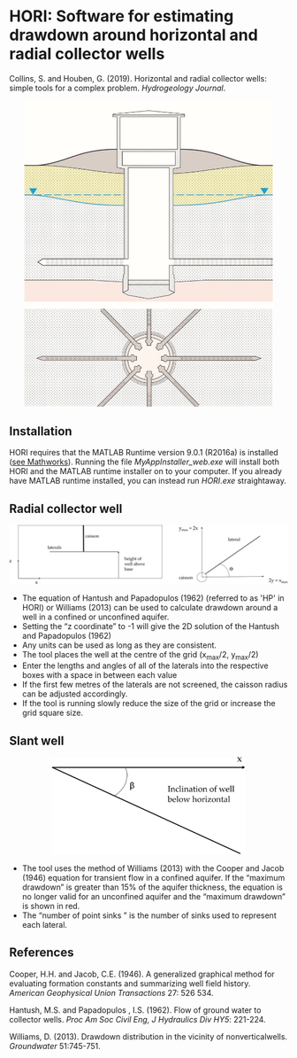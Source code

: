 # HORI: Software for estimating drawdown around horizontal and radial collector wells

Collins, S. and Houben, G. (2019). Horizontal and radial collector wells: simple tools for a complex problem. *Hydrogeology Journal*.

<p align="center">
  <img width="450" src="RCW.jpg">
</p>

## Installation

HORI requires that the MATLAB Runtime version 9.0.1 (R2016a) is installed ([see Mathworks](https://uk.mathworks.com/products/compiler/matlab-runtime.html)). Running the file *MyAppInstaller_web.exe* will install both HORI and the MATLAB runtime installer on to your computer. If you already have MATLAB runtime installed, you can instead run *HORI.exe* straightaway.    

## Radial collector well

<p align="center">
  <img width="800" src="HPfigure4.jpg">
</p>

* The equation of Hantush and Papadopulos (1962) (referred to as 'HP' in HORI) or Williams (2013)
can be used to calculate drawdown around a well in a confined or unconfined aquifer.
* Setting the “z coordinate” to -1 will give the 2D solution of the Hantush and
Papadopulos (1962)
* Any units can be used as long as they are consistent.
* The tool places the well at the centre of the grid (x<sub>max</sub>/2, y<sub>max</sub>/2)
* Enter the lengths and angles of all of the laterals into the respective boxes with a space
in between each value
* If the first few metres of the laterals are not screened, the caisson radius can be adjusted
accordingly.
* If the tool is running slowly reduce the size of the grid or increase the grid square size.

## Slant well

<p align="center">
  <img width="350" src="Slant.jpg">
</p>

* The tool uses the method of Williams (2013) with the Cooper and Jacob (1946) equation for transient flow in a confined aquifer. If the “maximum drawdown” is greater than 15% of the aquifer thickness, the equation is no longer valid for an unconfined aquifer and the “maximum drawdown” is shown in red.
* The “number of point sinks ” is the number of sinks used to represent each lateral.

## References
Cooper, H.H. and Jacob, C.E. (1946). A generalized graphical method for evaluating formation constants and
summarizing well field history. *American Geophysical Union Transactions* 27: 526 534.

Hantush, M.S. and Papadopulos , I.S. (1962). Flow of ground water to collector wells. *Proc Am Soc Civil Eng, J Hydraulics
Div HY5*: 221-224.

Williams, D. (2013). Drawdown distribution in the vicinity of nonverticalwells. *Groundwater* 51:745-751.
